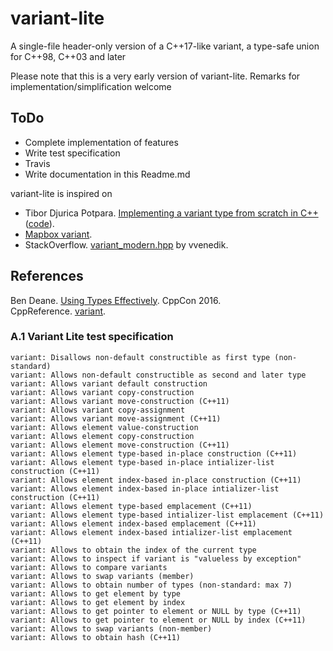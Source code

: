 # variant-lite
A single-file header-only version of a C++17-like variant, a type-safe union for C++98, C++03 and later

Please note that this is a very early version of variant-lite. Remarks for implementation/simplification welcome

ToDo
----
- Complete implementation of features
- Write test specification
- Travis
- Write documentation in this Readme.md

variant-lite is inspired on
-  Tibor Djurica Potpara. [Implementing a variant type from scratch in C++](http://www.ojdip.net/2013/10/implementing-a-variant-type-in-cpp/) ([code](https://gist.github.com/tibordp/6909880)).
- [Mapbox variant](https://github.com/mapbox/variant).
- StackOverflow. [variant_modern.hpp](http://stackoverflow.com/a/3552166/437272) by vvenedik.

References
----------
Ben Deane. [Using Types Effectively](https://youtu.be/ojZbFIQSdl8?list=PLHTh1InhhwT7J5jl4vAhO1WvGHUUFgUQH). CppCon 2016.  
CppReference. [variant](http://en.cppreference.com/w/cpp/utility/variant).  

### A.1 Variant Lite test specification

```
variant: Disallows non-default constructible as first type (non-standard)
variant: Allows non-default constructible as second and later type
variant: Allows variant default construction
variant: Allows variant copy-construction
variant: Allows variant move-construction (C++11)
variant: Allows variant copy-assignment
variant: Allows variant move-assignment (C++11)
variant: Allows element value-construction
variant: Allows element copy-construction
variant: Allows element move-construction (C++11)
variant: Allows element type-based in-place construction (C++11)
variant: Allows element type-based in-place intializer-list construction (C++11)
variant: Allows element index-based in-place construction (C++11)
variant: Allows element index-based in-place intializer-list construction (C++11)
variant: Allows element type-based emplacement (C++11)
variant: Allows element type-based intializer-list emplacement (C++11)
variant: Allows element index-based emplacement (C++11)
variant: Allows element index-based intializer-list emplacement (C++11)
variant: Allows to obtain the index of the current type
variant: Allows to inspect if variant is "valueless by exception"
variant: Allows to compare variants
variant: Allows to swap variants (member)
variant: Allows to obtain number of types (non-standard: max 7)
variant: Allows to get element by type
variant: Allows to get element by index
variant: Allows to get pointer to element or NULL by type (C++11)
variant: Allows to get pointer to element or NULL by index (C++11)
variant: Allows to swap variants (non-member)
variant: Allows to obtain hash (C++11)
```
